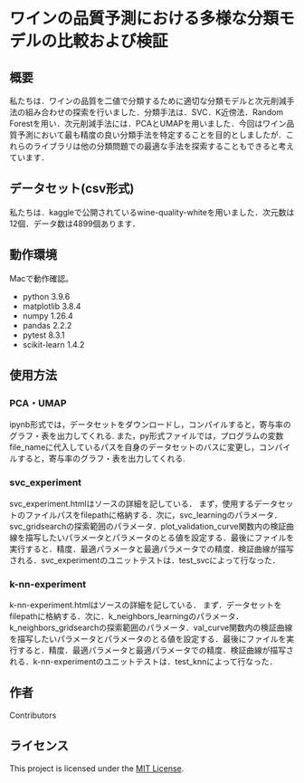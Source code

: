# ワインの品質予測における多様な分類モデルの比較および検証

## 概要
私たちは．ワインの品質を二値で分類するために適切な分類モデルと次元削減手法の組み合わせの探索を行いました．分類手法は．SVC．K近傍法．Random Forestを用い．次元削減手法には．PCAとUMAPを用いました．今回はワイン品質予測において最も精度の良い分類手法を特定することを目的としましたが．これらのライブラリは他の分類問題での最適な手法を探索することもできると考えています．


## データセット(csv形式)
私たちは．kaggleで公開されているwine-quality-whiteを用いました．次元数は12個．データ数は4899個あります．

## 動作環境
Macで動作確認。
- python 3.9.6
- matplotlib 3.8.4
- numpy 1.26.4
- pandas 2.2.2
- pytest 8.3.1
- scikit-learn 1.4.2


## 使用方法
### PCA・UMAP
ipynb形式では，データセットをダウンロードし，コンパイルすると，寄与率のグラフ・表を出力してくれる.
また，py形式ファイルでは，プログラムの変数file_nameに代入しているパスを自身のデータセットのバスに変更し，コンパイルすると，寄与率のグラフ・表を出力してくれる.

### svc_experiment
svc_experiment.htmlはソースの詳細を記している．
まず，使用するデータセットのファイルパスをfilepathに格納する．次に，svc_learningのパラメータ．svc_gridsearchの探索範囲のパラメータ．plot_validation_curve関数内の検証曲線を描写したいパラメータとパラメータのとる値を設定する．最後にファイルを実行すると．精度．最適パラメータと最適パラメータでの精度．検証曲線が描写される．svc_experimentのユニットテストは．test_svcによって行なった．

### k-nn-experiment
k-nn-experiment.htmlはソースの詳細を記している．
まず．データセットをfilepathに格納する．次に．k_neighbors_learningのパラメータ．k_neighbors_gridsearchの探索範囲のパラメータ．val_curve関数内の検証曲線を描写したいパラメータとパラメータのとる値を設定する．最後にファイルを実行すると．精度．最適パラメータと最適パラメータでの精度．検証曲線が描写される．k-nn-experimentのユニットテストは．test_knnによって行なった．

## 作者
Contributors

## ライセンス
This project is licensed under the [MIT License](LICENSE).
